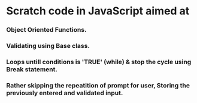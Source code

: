 # Scratch code in JavaScript aimed at
### Object Oriented Functions.
### Validating using Base class.
### Loops untill conditions is 'TRUE' (while) & stop the cycle using Break statement.
### Rather skipping the repeatition of prompt for user, Storing the previously entered and validated input.
